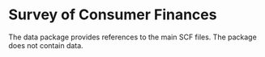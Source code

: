 # Survey of Consumer Finances

The data package provides references to the main SCF files. The package does not contain data. 